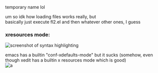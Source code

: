 temporary name lol

um so idk how loading files works really, but  
basically just execute fl2.el and then whatever other ones, I guess

### xresources mode:  
![screenshot of syntax highlighting](https://smilebasicsource.com/api/File/raw/4502)


emacs has a builtin "conf-xdefaults-mode" but it sucks (somehow, even though xedit has a builtin x resources mode which is good)  
![a](https://smilebasicsource.com/api/File/raw/4503)
